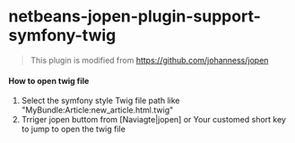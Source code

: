 # netbeans-jopen-plugin-support-symfony-twig

> This plugin is modified from https://github.com/johanness/jopen

#### How to open twig file

1. Select the symfony style Twig file path like "MyBundle:Article:new_article.html.twig"
2. Trriger jopen buttom from [Naviagte|jopen] or Your customed short key to jump to open the twig file 

